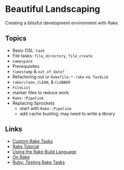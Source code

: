 # Beautiful Landscaping

Creating a blissful development environment with Rake.

## Topics

 * Basic DSL: `task`
 * File tasks: `file`, `directory`, `file_create`
 * `namespace`
 * Prerequisites
 * `timestamp` & `out_of_date?`
 * Refactoring out or `Rakefile`: `*.rake` vs. `TaskLib`
 * `rake/clean`, `CLEAN`, & `CLOBBER`
 * `FileList`
 * marker files to reduce work
 * `Rake::Pipeline`
 * Replacing Sprockets
   * start with `Rake::Pipeline`
   * add cache busting; may need to write a library

## Links

 * [Custom Rake Tasks](http://railscasts.com/episodes/66-custom-rake-tasks)
 * [Rake Tutorial](http://jasonseifer.com/2010/04/06/rake-tutorial)
 * [Using the Rake Build Language](http://www.martinfowler.com/articles/rake.html)
 * [On Rake](http://www.jbarnette.com/2009/08/27/on-rake.html)
 * [Ruby: Testing Rake Tasks](http://blog.jayfields.com/2006/11/ruby-testing-rake-tasks.html)

